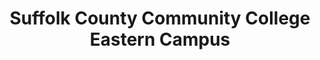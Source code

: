 ---
layout: repo
title: "Suffolk County Community College Eastern Campus"
id: 22122
permalink: repos/22122/
---